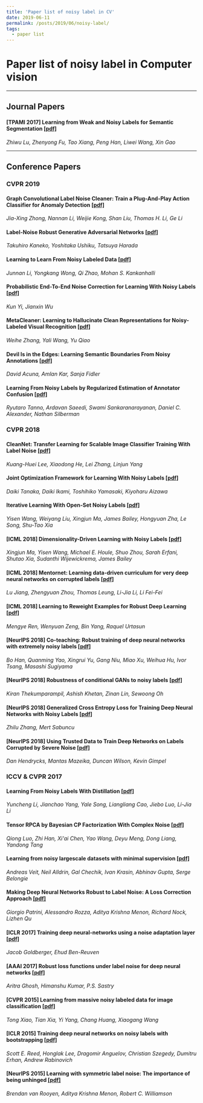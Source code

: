```yaml
---
title: 'Paper list of noisy label in CV'
date: 2019-06-11
permalink: /posts/2019/06/noisy-label/
tags:
  - paper list
---
```


# Paper list of noisy label in Computer vision  
---
## Journal Papers

#### [TPAMI 2017] Learning from Weak and Noisy Labels for Semantic Segmentation [[pdf]](https://qmro.qmul.ac.uk/xmlui/bitstream/handle/123456789/12661/imparsing_final.pdf?sequence=1)
_Zhiwu Lu, Zhenyong Fu, Tao Xiang, Peng Han, Liwei Wang, Xin Gao_

---
## Conference Papers

### CVPR 2019  

#### Graph Convolutional Label Noise Cleaner: Train a Plug-And-Play Action Classifier for Anomaly Detection [[pdf]](https://arxiv.org/abs/1903.07256)
_Jia-Xing Zhong, Nannan Li, Weijie Kong, Shan Liu, Thomas H. Li, Ge Li_

#### Label-Noise Robust Generative Adversarial Networks [[pdf]](https://arxiv.org/abs/1811.11165)
_Takuhiro Kaneko, Yoshitaka Ushiku, Tatsuya Harada_

#### Learning to Learn From Noisy Labeled Data [[pdf]](https://arxiv.org/abs/1812.05214)
_Junnan Li, Yongkang Wong, Qi Zhao, Mohan S. Kankanhalli_

#### Probabilistic End-To-End Noise Correction for Learning With Noisy Labels [[pdf]](https://arxiv.org/abs/1903.07788)
_Kun Yi, Jianxin Wu_

#### MetaCleaner: Learning to Hallucinate Clean Representations for Noisy-Labeled Visual Recognition [[pdf]](http://openaccess.thecvf.com/content_CVPR_2019/papers/Zhang_MetaCleaner_Learning_to_Hallucinate_Clean_Representations_for_Noisy-Labeled_Visual_Recognition_CVPR_2019_paper.pdf)
_Weihe Zhang, Yali Wang, Yu Qiao_

#### Devil Is in the Edges: Learning Semantic Boundaries From Noisy Annotations [[pdf]](https://arxiv.org/abs/1904.07934)
_David Acuna, Amlan Kar, Sanja Fidler_

#### Learning From Noisy Labels by Regularized Estimation of Annotator Confusion [[pdf]](https://arxiv.org/abs/1902.03680)
_Ryutaro Tanno, Ardavan Saeedi, Swami Sankaranarayanan, Daniel C. Alexander, Nathan Silberman_

### CVPR 2018

#### CleanNet: Transfer Learning for Scalable Image Classifier Training With Label Noise [[pdf]](https://arxiv.org/abs/1711.07131)
_Kuang-Huei Lee, Xiaodong He, Lei Zhang, Linjun Yang_

#### Joint Optimization Framework for Learning With Noisy Labels [[pdf]](https://arxiv.org/abs/1803.11364)
_Daiki Tanaka, Daiki Ikami, Toshihiko Yamasaki, Kiyoharu Aizawa_

#### Iterative Learning With Open-Set Noisy Labels [[pdf]](https://arxiv.org/abs/1804.00092)
_Yisen Wang, Weiyang Liu, Xingjun Ma, James Bailey, Hongyuan Zha, Le Song, Shu-Tao Xia_

#### [ICML 2018] Dimensionality-Driven Learning with Noisy Labels [[pdf]](https://arxiv.org/abs/1806.02612)
_Xingjun Ma, Yisen Wang, Michael E. Houle, Shuo Zhou, Sarah Erfani, Shutao Xia, Sudanthi Wijewickrema, James Bailey_

#### [ICML 2018] Mentornet: Learning data-driven curriculum for very deep neural networks on corrupted labels [[pdf]](https://arxiv.org/abs/1712.05055)
_Lu Jiang, Zhengyuan Zhou, Thomas Leung, Li-Jia Li, Li Fei-Fei_

#### [ICML 2018] Learning to Reweight Examples for Robust Deep Learning [[pdf]](https://arxiv.org/abs/1803.09050)
_Mengye Ren, Wenyuan Zeng, Bin Yang, Raquel Urtasun_

#### [NeurIPS 2018] Co-teaching: Robust training of deep neural networks with extremely noisy labels [[pdf]](https://arxiv.org/abs/1804.06872)
_Bo Han, Quanming Yao, Xingrui Yu, Gang Niu, Miao Xu, Weihua Hu, Ivor Tsang, Masashi Sugiyama_

#### [NeurIPS 2018] Robustness of conditional GANs to noisy labels [[pdf]](https://arxiv.org/abs/1811.03205)
_Kiran Thekumparampil, Ashish Khetan, Zinan Lin, Sewoong Oh_

#### [NeurIPS 2018] Generalized Cross Entropy Loss for Training Deep Neural Networks with Noisy Labels [[pdf]](https://arxiv.org/abs/1805.07836)
_Zhilu Zhang, Mert Sabuncu_

#### [NeurIPS 2018] Using Trusted Data to Train Deep Networks on Labels Corrupted by Severe Noise [[pdf]](https://arxiv.org/abs/1802.05300)
_Dan Hendrycks, Mantas Mazeika, Duncan Wilson, Kevin Gimpel_

### ICCV & CVPR 2017

#### Learning From Noisy Labels With Distillation [[pdf]](https://arxiv.org/abs/1703.02391)
_Yuncheng Li, Jianchao Yang, Yale Song, Liangliang Cao, Jiebo Luo, Li-Jia Li_

#### Tensor RPCA by Bayesian CP Factorization With Complex Noise [[pdf]](http://openaccess.thecvf.com/content_ICCV_2017/papers/Luo_Tensor_RPCA_by_ICCV_2017_paper.pdf)
_Qiong Luo, Zhi Han, Xi'ai Chen, Yao Wang, Deyu Meng, Dong Liang, Yandong Tang_

#### Learning from noisy largescale datasets with minimal supervision [[pdf]](https://arxiv.org/abs/1701.01619)
_Andreas Veit, Neil Alldrin, Gal Chechik, Ivan Krasin, Abhinav Gupta, Serge Belongie_

#### Making Deep Neural Networks Robust to Label Noise: A Loss Correction Approach [[pdf]](https://arxiv.org/abs/1609.03683)
_Giorgio Patrini, Alessandro Rozza, Aditya Krishna Menon, Richard Nock, Lizhen Qu_

#### [ICLR 2017] Training deep neural-networks using a noise adaptation layer [[pdf]](https://openreview.net/forum?id=H12GRgcxg)
_Jacob Goldberger, Ehud Ben-Reuven_

#### [AAAI 2017] Robust loss functions under label noise for deep neural networks [[pdf]](https://arxiv.org/abs/1712.09482)
_Aritra Ghosh, Himanshu Kumar, P.S. Sastry_

#### [CVPR 2015] Learning from massive noisy labeled data for image classification [[pdf]](http://www.ee.cuhk.edu.hk/~xgwang/papers/xiaoXYHWcvpr15.pdf)
_Tong Xiao, Tian Xia, Yi Yang, Chang Huang, Xiaogang Wang_

#### [ICLR 2015] Training deep neural networks on noisy labels with bootstrapping [[pdf]](https://arxiv.org/abs/1412.6596)
_Scott E. Reed, Honglak Lee, Dragomir Anguelov, Christian Szegedy, Dumitru Erhan, Andrew Rabinovich_

#### [NeurIPS 2015] Learning with symmetric label noise: The importance of being unhinged [[pdf]](https://arxiv.org/abs/1505.07634)
_Brendan van Rooyen, Aditya Krishna Menon, Robert C. Williamson_






